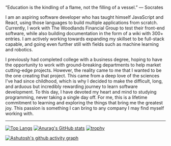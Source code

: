 

<!--
**Kevasmi/kevasmi** is a ✨ _special_ ✨ repository because its `README.md` (this file) appears on your GitHub profile.

Here are some ideas to get you started:

- 🔭 I’m currently working on ...
- 🌱 I’m currently learning ...
- 👯 I’m looking to collaborate on ...
- 🤔 I’m looking for help with ...
- 💬 Ask me about ...
- 📫 How to reach me: ...
- 😄 Pronouns: ...
- ⚡ Fun fact: ...


-->

“Education is the kindling of a flame, not the filling of a vessel.”  ―   Socrates

I am an aspiring software developer who has taught himself JavaScript and React, using those languages to build multiple applications from scratch. Currently, I work with The Woodlands Financial Group to test their front-end software, while also building documentation in the form of a wiki with 300+ entries. I am actively working towards expanding my skillset to be full-stack capable, and going even further still with fields such as machine learning and robotics. 

I previously had completed college with a business degree, hoping to have the opportunity to work with ground-breaking departments to help market cutting-edge projects. However, the reality came to me that I wanted to be the one creating that project. This came from a deep love of the sciences I've had since childhood, which is why I decided to make the difficult, long, and arduous but incredibly rewarding journey to learn software development. To this day, I have devoted my heart and mind to studying programming, never taking a single day off. For me, this is a lifetime commitment to learning and exploring the things that bring me the greatest joy. This passion is something I can bring to any company I may find myself working with.

-----------------------------------------------------------------------------------------------------------------------------------------------------------------------

[![Top Langs](https://github-readme-stats.vercel.app/api/top-langs/?username=kevasmi&theme=dark&layout=compact)](https://github.com/kevasmi/github-readme-stats)
[![Anurag's GitHub stats](https://github-readme-stats.vercel.app/api?username=kevasmi&hide=prs,contribs,issues&theme=dark)](https://github.com/kevasmi/github-readme-stats)
[![trophy](https://github-profile-trophy.vercel.app/?username=kevasmi&theme=onedark&title=Commits,Repositories)](https://github.com/kevasmi/github-profile-trophy)

<!-- 
-->
[![Ashutosh's github activity graph](https://activity-graph.herokuapp.com/graph?username=kevasmi&theme=react-dark)](https://github.com/kevasmi/github-readme-activity-graph) 


